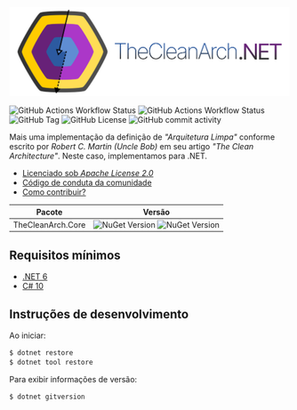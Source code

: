 ![The Clean Arch for .NET](docs/images/TheCleanArchBanner.png)

![GitHub Actions Workflow Status](https://img.shields.io/github/actions/workflow/status/Hibex-Solutions/TheCleanArch/ci.yaml?style=flat-square&logo=github&label=CI) ![GitHub Actions Workflow Status](https://img.shields.io/github/actions/workflow/status/Hibex-Solutions/TheCleanArch/cd.yaml?style=flat-square&logo=github&label=CD) ![GitHub Tag](https://img.shields.io/github/v/tag/Hibex-Solutions/TheCleanArch?include_prereleases&style=flat-square&logo=github) ![GitHub License](https://img.shields.io/github/license/Hibex-Solutions/TheCleanArch?style=flat-square&logo=apache) ![GitHub commit activity](https://img.shields.io/github/commit-activity/y/Hibex-Solutions/TheCleanArch?style=flat-square&logo=github&label=commits)



Mais uma implementação da definição de _"Arquitetura Limpa"_ conforme escrito por _Robert C. Martin (Uncle Bob)_ em seu artigo _"The Clean Architecture"_. Neste caso, implementamos para .NET.

* [Licenciado sob _Apache License 2.0_](LICENSE)
* [Código de conduta da comunidade](CODE_OF_CONDUCT.md)
* [Como contribuir?](CONTRIBUTING.md)

| Pacote | Versão |
| ------ | ----------------- |
| TheCleanArch.Core  | ![NuGet Version](https://img.shields.io/nuget/v/TheCleanArch.Core?style=flat-square&logo=nuget) ![NuGet Version](https://img.shields.io/nuget/vpre/TheCleanArch.Core?style=flat-square&logo=nuget) |

## Requisitos mínimos

* [.NET 6](https://dotnet.microsoft.com/pt-br/download/dotnet/6.0)
* [C# 10](https://learn.microsoft.com/en-us/dotnet/csharp/whats-new/csharp-10)

## Instruções de desenvolvimento

Ao iniciar:
```sh
$ dotnet restore
$ dotnet tool restore
```

Para exibir informações de versão:
```sh
$ dotnet gitversion
```
